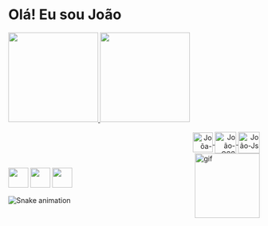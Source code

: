# Olá! Eu sou João


<div>
    <a href="https://github.com/Hanter-byte">
        <img height="180em"
            src="https://github-readme-stats.vercel.app/api?username=Hanter-byte&show_icons=true&theme=dracula&include_all_commits=true&count_private=true" />
        <img height="180em"
            src="https://github-readme-stats.vercel.app/api/top-langs/?username=Hanter-byte&layout=compact&langs_count=16&theme=dracula" />
</div>

<div align="right" style="display: inline_block"><br>
    <img align="center" alt="Joõa-HTML" height="40" width="40"
        src="https://cdn-icons-png.flaticon.com/512/174/174854.png">
    <img align="center" alt="João-CSS" height="43" width="43"
        src="https://cdn-icons-png.flaticon.com/512/1199/1199113.png">
    <img align="center" alt="João-Js" height="43" width="43"
        src="https://cdn-icons-png.flaticon.com/512/1199/1199124.png">
</div>
<img align="right" alt="gif" src="https://c.tenor.com/y2JXkY1pXkwAAAAC/cat-computer.gif" height="130" width="130">

##

</div>

<div>
    <a href="https://instagram.com/joaonogsilva" target="_blank"><img
            src="https://image.flaticon.com/icons/png/512/1419/1419499.png" height="40" width="40" target="_blank"></a>
    <a href="https://www.linkedin.com/in/jo%C3%A3o-pedro-nogueira-538942192/" target="_blank"><img
            src="https://image.flaticon.com/icons/png/512/1384/1384874.png" height="40" width="40" target="_blank"></a>
    <a href="mailto:jp663687@gmail.com"><img
            src="https://img-premium.flaticon.com/png/512/2374/premium/2374447.png?token=exp=1631718372~hmac=0e0bbe4365ff492a2b193c113b3d7f87"
            height="40" width="40" target="_blank"></a>
</div>

![Snake animation](https://github.com/Hanter-byte/Hanter-byte/blob/output/github-contribution-grid-snake.svg)
